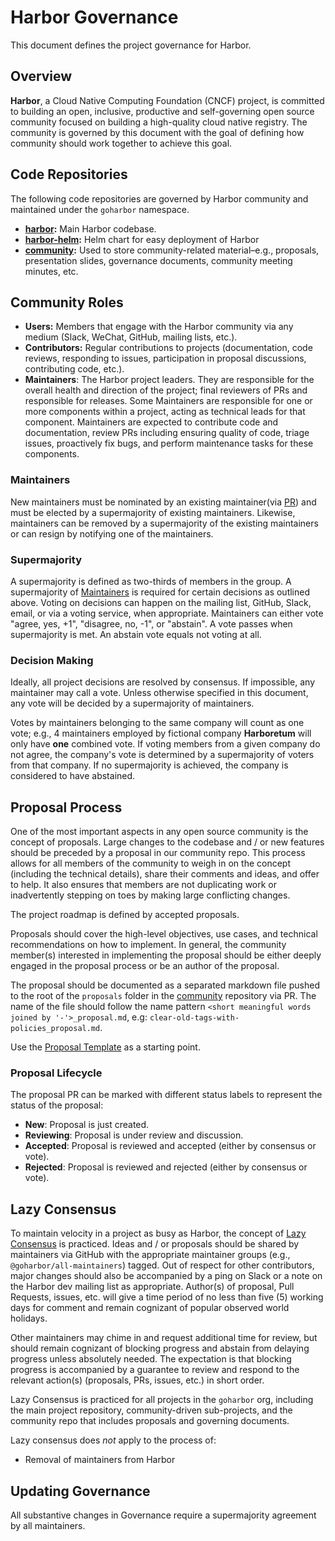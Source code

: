 # Harbor Governance

This document defines the project governance for Harbor.

## Overview

**Harbor**, a Cloud Native Computing Foundation (CNCF) project, is committed
to building an open, inclusive, productive and self-governing open source
community focused on building a high-quality cloud native registry. The
community is governed by this document with the goal of defining how community
should work together to achieve this goal.

## Code Repositories

The following code repositories are governed by Harbor community and
maintained under the `goharbor` namespace.

* **[harbor](https://github.com/goharbor/harbor):** Main Harbor codebase.
* **[harbor-helm](https://github.com/goharbor/harbor-helm):** Helm chart for easy deployment of Harbor
* **[community](https://github.com/goharbor/community):** Used to store community-related material–e.g., proposals, presentation slides, governance documents, community meeting minutes, etc.

## Community Roles

* **Users:** Members that engage with the Harbor community via any medium (Slack, WeChat, GitHub, mailing lists, etc.).
* **Contributors:** Regular contributions to projects (documentation, code reviews, responding to issues, participation in proposal discussions, contributing code, etc.). 
* **Maintainers**: The Harbor project leaders. They are responsible for the overall health and direction of the project; final reviewers of PRs and responsible for releases. Some Maintainers are responsible for one or more components within a project, acting as technical leads for that component. Maintainers are expected to contribute code and documentation, review PRs including ensuring quality of code, triage issues, proactively fix bugs, and perform maintenance tasks for these components.

### Maintainers

New maintainers must be nominated by an existing maintainer(via [PR](https://github.com/goharbor/community/pulls?q=is%3Apr+is%3Aclosed+nomination+label%3Aarea%2Fmaintainer-nomination)) and must be elected by a supermajority of existing maintainers. Likewise, maintainers can be removed by a supermajority of the existing maintainers or can resign by notifying one of the maintainers.

### Supermajority

A supermajority is defined as two-thirds of members in the group.
A supermajority of [Maintainers](#maintainers) is required for certain
decisions as outlined above. Voting on decisions can happen on the mailing list, GitHub, Slack, email, or via a voting service, when appropriate. Maintainers can either vote "agree, yes, +1", "disagree, no, -1", or "abstain". A vote passes when supermajority is met. An abstain vote equals not voting at all.

### Decision Making

Ideally, all project decisions are resolved by consensus. If impossible, any
maintainer may call a vote. Unless otherwise specified in this document, any
vote will be decided by a supermajority of maintainers.

Votes by maintainers belonging to the same company
will count as one vote; e.g., 4 maintainers employed by fictional company **Harboretum** will
only have **one** combined vote. If voting members from a given company do not
agree, the company's vote is determined by a supermajority of voters from that
company. If no supermajority is achieved, the company is considered to have
abstained.

## Proposal Process

One of the most important aspects in any open source community is the concept
of proposals. Large changes to the codebase and / or new features should be
preceded by a proposal in our community repo. This process allows for all
members of the community to weigh in on the concept (including the technical
details), share their comments and ideas, and offer to help. It also ensures
that members are not duplicating work or inadvertently stepping on toes by
making large conflicting changes.

The project roadmap is defined by accepted proposals.

Proposals should cover the high-level objectives, use cases, and technical
recommendations on how to implement. In general, the community member(s)
interested in implementing the proposal should be either deeply engaged in the
proposal process or be an author of the proposal.

The proposal should be documented as a separated markdown file pushed to the root of the 
`proposals` folder in the [community](https://github.com/goHarbor/community)
repository via PR. The name of the file should follow the name pattern `<short
meaningful words joined by '-'>_proposal.md`, e.g:
`clear-old-tags-with-policies_proposal.md`.

Use the [Proposal Template](proposals/TEMPLATE.md) as a starting point.

### Proposal Lifecycle

The proposal PR can be marked with different status labels to represent the
status of the proposal:

* **New**: Proposal is just created.
* **Reviewing**: Proposal is under review and discussion.
* **Accepted**: Proposal is reviewed and accepted (either by consensus or vote).
* **Rejected**: Proposal is reviewed and rejected (either by consensus or vote).

## Lazy Consensus

To maintain velocity in a project as busy as Harbor, the concept of [Lazy
Consensus](http://en.osswiki.info/concepts/lazy_consensus) is practiced. Ideas
and / or proposals should be shared by maintainers via
GitHub with the appropriate maintainer groups (e.g.,
`@goharbor/all-maintainers`) tagged. Out of respect for other contributors,
major changes should also be accompanied by a ping on Slack or a note on the
Harbor dev mailing list as appropriate. Author(s) of proposal, Pull Requests,
issues, etc.  will give a time period of no less than five (5) working days for
comment and remain cognizant of popular observed world holidays.

Other maintainers may chime in and request additional time for review, but
should remain cognizant of blocking progress and abstain from delaying
progress unless absolutely needed. The expectation is that blocking progress
is accompanied by a guarantee to review and respond to the relevant action(s)
(proposals, PRs, issues, etc.) in short order.

Lazy Consensus is practiced for all projects in the `goharbor` org, including
the main project repository, community-driven sub-projects, and the community
repo that includes proposals and governing documents.

Lazy consensus does _not_ apply to the process of:

* Removal of maintainers from Harbor

## Updating Governance

All substantive changes in Governance require a supermajority agreement by all maintainers.
